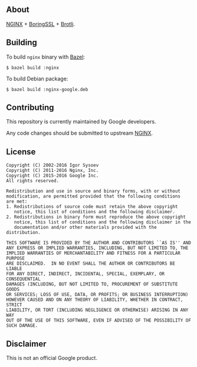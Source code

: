 ## About

[NGINX] + [BoringSSL] + [Brotli].

## Building

To build `nginx` binary with [Bazel]:

    $ bazel build :nginx

To build Debian package:

    $ bazel build :nginx-google.deb

## Contributing

This repository is currently maintained by Google developers.

Any code changes should be submitted to upstream
[NGINX](https://nginx.org/en/docs/contributing_changes.html).

## License

    Copyright (C) 2002-2016 Igor Sysoev
    Copyright (C) 2011-2016 Nginx, Inc.
    Copyright (C) 2015-2016 Google Inc.
    All rights reserved.

    Redistribution and use in source and binary forms, with or without
    modification, are permitted provided that the following conditions
    are met:
    1. Redistributions of source code must retain the above copyright
       notice, this list of conditions and the following disclaimer.
    2. Redistributions in binary form must reproduce the above copyright
       notice, this list of conditions and the following disclaimer in the
       documentation and/or other materials provided with the distribution.

    THIS SOFTWARE IS PROVIDED BY THE AUTHOR AND CONTRIBUTORS ``AS IS'' AND
    ANY EXPRESS OR IMPLIED WARRANTIES, INCLUDING, BUT NOT LIMITED TO, THE
    IMPLIED WARRANTIES OF MERCHANTABILITY AND FITNESS FOR A PARTICULAR PURPOSE
    ARE DISCLAIMED.  IN NO EVENT SHALL THE AUTHOR OR CONTRIBUTORS BE LIABLE
    FOR ANY DIRECT, INDIRECT, INCIDENTAL, SPECIAL, EXEMPLARY, OR CONSEQUENTIAL
    DAMAGES (INCLUDING, BUT NOT LIMITED TO, PROCUREMENT OF SUBSTITUTE GOODS
    OR SERVICES; LOSS OF USE, DATA, OR PROFITS; OR BUSINESS INTERRUPTION)
    HOWEVER CAUSED AND ON ANY THEORY OF LIABILITY, WHETHER IN CONTRACT, STRICT
    LIABILITY, OR TORT (INCLUDING NEGLIGENCE OR OTHERWISE) ARISING IN ANY WAY
    OUT OF THE USE OF THIS SOFTWARE, EVEN IF ADVISED OF THE POSSIBILITY OF
    SUCH DAMAGE.

## Disclaimer

This is not an official Google product.

[NGINX]: https://nginx.org
[BoringSSL]: https://boringssl.googlesource.com/boringssl
[Brotli]: https://github.com/google/brotli
[Bazel]: https://bazel.build

